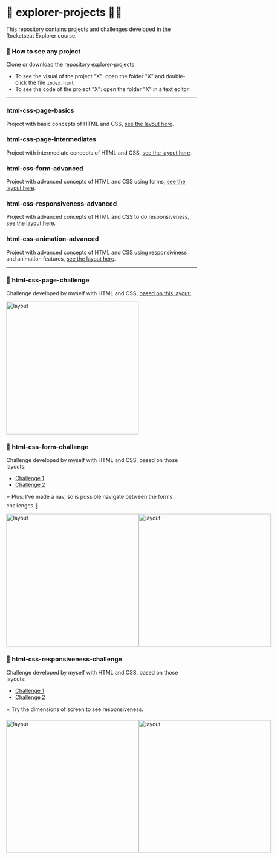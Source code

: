 # :rocket: explorer-projects :woman_technologist:

This repository contains projects and challenges developed in the Rocketseat Explorer course.

### :round_pushpin: How to see any project
Clone or download the repository explorer-projects
* To see the visual of the project "X": open the folder "X" and double-click the file ```index.html```
* To see the code of the project "X": open the folder "X" in a text editor

***

### html-css-page-basics
Project with basic concepts of HTML and CSS, [see the layout here](https://www.figma.com/file/WtPsTiFEQNbtxJrxHRvEFa/Explorer---Projeto-01-(Copy)?node-id=0%3A1).

### html-css-page-intermediates
Project with intermediate concepts of HTML and CSS, [see the layout here](https://www.figma.com/file/jx2xsLNhmMFClFQ62VjfFe/Explorer---Projeto-02-(Copy)?node-id=0%3A1).

### html-css-form-advanced
Project with advanced concepts of HTML and CSS using forms, [see the layout here](https://www.figma.com/file/JCLCt173ps9Fd3pgK7RxvD/Explorer-Stage-03-Projeto-01-(Copy)?node-id=0%3A1).

### html-css-responsiveness-advanced
Project with advanced concepts of HTML and CSS to do responsiveness, [see the layout here](https://www.figma.com/file/OziJcczRyR2lQDK7Iwsl7Q/Explorer-Stage-03-Projeto-02-(Copy)?node-id=203%3A412).

### html-css-animation-advanced
Project with advanced concepts of HTML and CSS using responsiviness and animation features, [see the layout here](https://www.figma.com/file/cZRThhyEbNqpGoerDMxaZh/Explorer-Stage-03-Projeto-03-(Copy)?node-id=203%3A1865).

***

### :dart: html-css-page-challenge
Challenge developed by myself with HTML and CSS, [based on this layout:](https://www.figma.com/file/FPmoIXpdTu6zTUSamkFAkt/Explorer-(Copy)?node-id=0%3A1)


<img src="https://i.imgur.com/92DUKEo.png" alt="layout" style="height: 350px; width: auto">

### :dart: html-css-form-challenge
Challenge developed by myself with HTML and CSS, based on those layouts:
* [Challenge 1](https://www.figma.com/file/OgHXFLzHUrGrWFKGtscf26/Stage-03---Formulário-intermediário-(Copy)?node-id=0%3A1)
* [Challenge 2](https://www.figma.com/file/QEUuasKlkCRB0CzcQrCLd0/Stage-03---Formulário-avançado-(Copy)?node-id=0%3A1)

:star: Plus: I've made a nav, so is possible navigate between the forms challenges :star_struck:

<div style="display: flex;">
  <img src="https://i.imgur.com/E5BuMRi.png" alt="layout" style="height: 350px; width: auto">
  <img src="https://i.imgur.com/31bcoqh.png" alt="layout" style="height: 350px; width: auto">
</div>

### :dart: html-css-responsiveness-challenge
Challenge developed by myself with HTML and CSS, based on those layouts:
* [Challenge 1](https://www.figma.com/file/Lh3FN48Cp1cZQRACqZzwpR/Stage-03---Mobile-First-(Copy)?node-id=0%3A1)
* [Challenge 2](https://www.figma.com/file/U627JuQQwlgWa9Lmp4eVFd/Stage-03---Grid-com-animações-(Copy)?node-id=0%3A1)

:star: Try the dimensions of screen to see responsiveness.

<div style="display: flex;">
  <img src="https://i.imgur.com/UXqLqzd.png" alt="layout" style="height: 350px; width: auto">
  <img src="https://i.imgur.com/nkkHGYv.png" alt="layout" style="height: 350px; width: auto">
</div>



